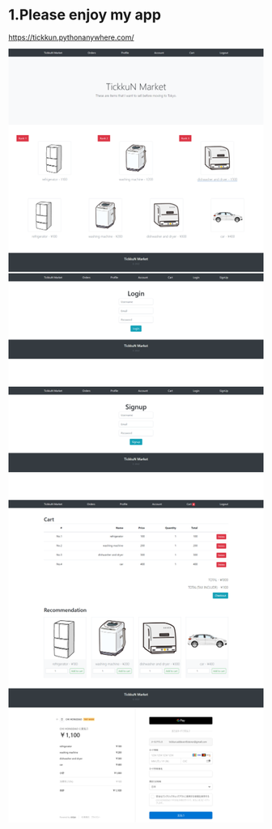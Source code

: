 # 1.Please enjoy my app
https://tickkun.pythonanywhere.com/  

<img src="imgs/001.png">
<img src="imgs/002.png">
<img src="imgs/003.png">
<img src="imgs/004.png">
<img src="imgs/005.png">
